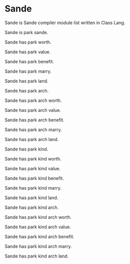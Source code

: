 # Sande

Sande is Sande compiler module list written in Class Lang.

Sande is park sande.

Sande has park worth.

Sande has park value.

Sande has park benefit.

Sande has park marry.

Sande has park land.

Sande has park arch.

Sande has park arch worth.

Sande has park arch value.

Sande has park arch benefit.

Sande has park arch marry.

Sande has park arch land.

Sande has park kind.

Sande has park kind worth.

Sande has park kind value.

Sande has park kind benefit.

Sande has park kind marry.

Sande has park kind land.

Sande has park kind arch.

Sande has park kind arch worth.

Sande has park kind arch value.

Sande has park kind arch benefit.

Sande has park kind arch marry.

Sande has park kind arch land.